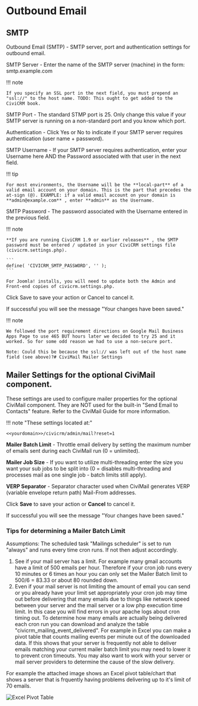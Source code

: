 # Outbound Email

## SMTP

Outbound Email (SMTP) - SMTP server, port and authentication settings for outbound email.

SMTP Server - Enter the name of the SMTP server (machine) in the form: smtp.example.com

!!! note

    If you specify an SSL port in the next field, you must prepend an "ssl://" to the host name. TODO: This ought to get added to the CiviCRM book.


SMTP Port - The standard STMP port is 25. Only change this value if your SMTP server is running on a non-standard port and you know which port.

Authentication - Click Yes or No to indicate if your SMTP server requires authentication (user name + password).

SMTP Username - If your SMTP server requires authentication, enter your Username here AND the Password associated with that user in the next field.

!!! tip

    For most environments, the Username will be the **local-part** of a valid email account on your domain. This is the part that precedes the at-sign (@). EXAMPLE: if a valid email account on your domain is **admin@example.com** , enter **admin** as the Username.


SMTP Password - The password associated with the Username entered in the previous field.

!!! note

    **If you are running CiviCRM 1.9 or earlier releases** , the SMTP password must be entered / updated in your CiviCRM settings file (civicrm.settings.php).

    ```
    define( 'CIVICRM_SMTP_PASSWORD', '' );
    ```

    For Joomla! installs, you will need to update both the Admin and Front-end copies of civicrm.settings.php.


Click Save to save your action or Cancel to cancel it.

If successful you will see the message "Your changes have been saved."

!!! note

    We followed the port requirement directions on Google Mail Business Apps Page to use 465 BUT hours later we decided to try 25 and it worked. So for some odd reason we had to use a non-secure port.

    Note: Could this be because the ssl:// was left out of the host name field (see above)?# CiviMail Mailer Settings


## Mailer Settings for the optional CiviMail component.

These settings are used to configure mailer properties for the optional CiviMail component. They are NOT used for the built-in "Send Email to Contacts" feature. Refer to the CiviMail Guide for more information.

!!! note "These settings located at:"

    <<yourdomain>>/civicrm/admin/mail?reset=1


**Mailer Batch Limit** - Throttle email delivery by setting the maximum number of emails sent during each CiviMail run (0 = unlimited).

**Mailer Job Size** - If you want to utilize multi-threading enter the size you want your sub jobs to be split into (0 = disables multi-threading and processes mail as one single job - batch limits still apply).

**VERP Separator** - Separator character used when CiviMail generates VERP (variable envelope return path) Mail-From addresses.

Click **Save** to save your action or **Cancel** to cancel it.

If successful you will see the message "Your changes have been saved."

### Tips for determining a Mailer Batch Limit

Assumptions: The scheduled task "Mailings scheduler" is set to run "always" and runs every time cron runs. If not then adjust accordingly.

1. See if your mail server has a limit. For example many gmail accounts have a limit of 500 emails per hour. Therefore if your cron job runs every 10 minutes or 6 times an hour you can only set the Mailer Batch limit to 500/6 = 83.33 or about 80 rounded down.
1. Even if your mail server is not limiting the amount of email you can send or you already have your limit set appropriately your cron job may time out before delivering that many emails due to things like network speed between your server and the mail server or a low php execution time limit. In this case you will find errors in your apache logs about cron timing out. To determine how many emails are actually being delivered each cron run you can download and analyze the table "civicrm_mailing_event_delivered". For example in Excel you can make a pivot table that counts mailing events per minute out of the downloaded data. If this shows that your server is frequently not able to deliver emails matching your current mailer batch limit you may need to lower it to prevent cron timeouts. You may also want to work with your server or mail server providers to determine the cause of the slow delivery.

For example the attached image shows an Excel pivot table/chart that shows a server that is frquently having problems delivering up to it's limit of 70 emails.

![Excel Pivot Table](/img/mailer_batch_limit_check.png)
